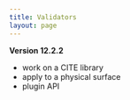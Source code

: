 ```yaml
---
title: Validators
layout: page
---
```


**Version 12.2.2**


- work on a CITE library
- apply to a physical surface
- plugin API
